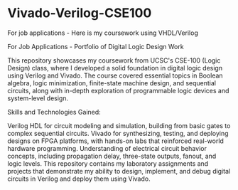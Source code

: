 # Vivado-Verilog-CSE100
For job applications - Here is my coursework using VHDL/Verilog

For Job Applications - Portfolio of Digital Logic Design Work

This repository showcases my coursework from UCSC's CSE-100 (Logic Design) class, where I developed a solid foundation in digital logic design using Verilog and Vivado. The course covered essential topics in Boolean algebra, logic minimization, finite-state machine design, and sequential circuits, along with in-depth exploration of programmable logic devices and system-level design.

Skills and Technologies Gained:

Verilog HDL for circuit modeling and simulation, building from basic gates to complex sequential circuits.
Vivado for synthesizing, testing, and deploying designs on FPGA platforms, with hands-on labs that reinforced real-world hardware programming.
Understanding of electrical circuit behavior concepts, including propagation delay, three-state outputs, fanout, and logic levels.
This repository contains my laboratory assignments and projects that demonstrate my ability to design, implement, and debug digital circuits in Verilog and deploy them using Vivado.
